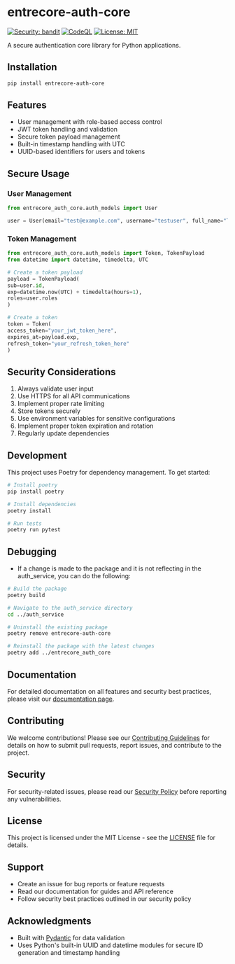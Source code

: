 # entrecore-auth-core

[![Security: bandit](https://img.shields.io/badge/security-bandit-yellow.svg)](https://github.com/PyCQA/bandit)
[![CodeQL](https://github.com/[YOUR_USERNAME]/entrecore-auth-core/workflows/CodeQL/badge.svg)](https://github.com/[YOUR_USERNAME]/entrecore-auth-core/actions?query=workflow%3ACodeQL)
[![License: MIT](https://img.shields.io/badge/License-MIT-yellow.svg)](https://opensource.org/licenses/MIT)

A secure authentication core library for Python applications.

## Installation

```bash
pip install entrecore-auth-core
```

## Features

- User management with role-based access control
- JWT token handling and validation
- Secure token payload management
- Built-in timestamp handling with UTC
- UUID-based identifiers for users and tokens

## Secure Usage

### User Management

```python
from entrecore_auth_core.auth_models import User

user = User(email="test@example.com", username="testuser", full_name="Test User",roles=["user"])
```

### Token Management

```python
from entrecore_auth_core.auth_models import Token, TokenPayload
from datetime import datetime, timedelta, UTC

# Create a token payload
payload = TokenPayload(
sub=user.id,
exp=datetime.now(UTC) + timedelta(hours=1),
roles=user.roles
)

# Create a token
token = Token(
access_token="your_jwt_token_here",
expires_at=payload.exp,
refresh_token="your_refresh_token_here"
)
```

## Security Considerations

1. Always validate user input
2. Use HTTPS for all API communications
3. Implement proper rate limiting
4. Store tokens securely
5. Use environment variables for sensitive configurations
6. Implement proper token expiration and rotation
7. Regularly update dependencies

## Development

This project uses Poetry for dependency management. To get started:

```bash
# Install poetry
pip install poetry

# Install dependencies
poetry install

# Run tests
poetry run pytest
```

## Debugging

- If a change is made to the package and it is not reflecting in the auth_service, you can do the following:

```bash
# Build the package
poetry build

# Navigate to the auth_service directory
cd ../auth_service

# Uninstall the existing package
poetry remove entrecore-auth-core

# Reinstall the package with the latest changes
poetry add ../entrecore_auth_core
```

## Documentation

For detailed documentation on all features and security best practices, please visit our [documentation page](docs/).

## Contributing

We welcome contributions! Please see our [Contributing Guidelines](CONTRIBUTING.md) for details on how to submit pull requests, report issues, and contribute to the project.

## Security

For security-related issues, please read our [Security Policy](SECURITY.md) before reporting any vulnerabilities.

## License

This project is licensed under the MIT License - see the [LICENSE](LICENSE) file for details.

## Support

- Create an issue for bug reports or feature requests
- Read our documentation for guides and API reference
- Follow security best practices outlined in our security policy

## Acknowledgments

- Built with [Pydantic](https://pydantic-docs.helpmanual.io/) for data validation
- Uses Python's built-in UUID and datetime modules for secure ID generation and timestamp handling



